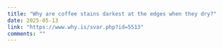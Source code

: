 ```yaml
---
title: "Why are coffee stains darkest at the edges when they dry?"
date: 2025-05-13
link: "https://www.why.is/svar.php?id=5513"
comments: ""
---
```


